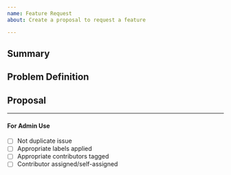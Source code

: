```yaml
---
name: Feature Request
about: Create a proposal to request a feature

---
```



<!-- --------------------------------------------------------

Thank you for opening an issue.  

Before submitting this request please review this template.
 -------------------------------------------------------- -->


## Summary

<!-- Short, concise description of the proposed feature -->

## Problem Definition

<!-- Why do we need this feature? 
What problems may be addressed by introducing this feature?
What benefits does the Provenance Network ABCI Listener stand to gain by including this feature?
Does this require support from Provenance Blockchain or Cosmos SDK? Consider submitting a request
  upstream as well.
Are there any disadvantages of including this feature? -->

## Proposal

<!-- Detailed description of requirements of implementation -->

____

#### For Admin Use

- [ ] Not duplicate issue
- [ ] Appropriate labels applied
- [ ] Appropriate contributors tagged
- [ ] Contributor assigned/self-assigned

